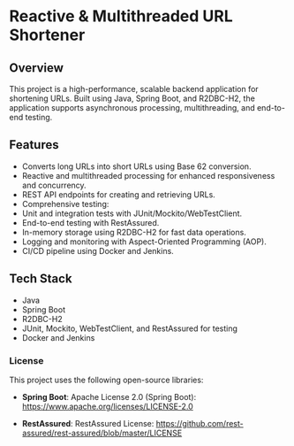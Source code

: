 # Reactive & Multithreaded URL Shortener

## Overview
This project is a high-performance, scalable backend application for shortening URLs. Built using Java, Spring Boot, and R2DBC-H2, the application supports asynchronous processing, multithreading, and end-to-end testing.

## Features
- Converts long URLs into short URLs using Base 62 conversion.
- Reactive and multithreaded processing for enhanced responsiveness and concurrency.
- REST API endpoints for creating and retrieving URLs.
- Comprehensive testing:
- Unit and integration tests with JUnit/Mockito/WebTestClient.
- End-to-end testing with RestAssured.
- In-memory storage using R2DBC-H2 for fast data operations.
- Logging and monitoring with Aspect-Oriented Programming (AOP).
- CI/CD pipeline using Docker and Jenkins.

## Tech Stack
- Java
- Spring Boot
- R2DBC-H2
- JUnit, Mockito, WebTestClient, and RestAssured for testing
- Docker and Jenkins

### License
This project uses the following open-source libraries:

- **Spring Boot**: Apache License 2.0 (Spring Boot): https://www.apache.org/licenses/LICENSE-2.0

- **RestAssured**: RestAssured License: https://github.com/rest-assured/rest-assured/blob/master/LICENSE
